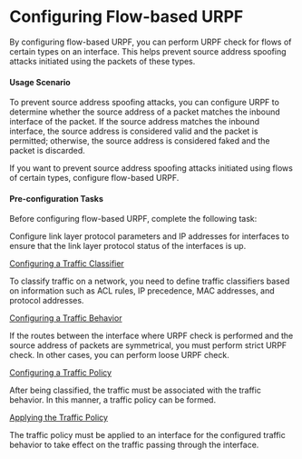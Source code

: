 Configuring Flow-based URPF
===========================

By configuring flow-based URPF, you can perform URPF check for flows of certain types on an interface. This helps prevent source address spoofing attacks initiated using the packets of these types.

#### Usage Scenario

To prevent source address spoofing attacks, you can configure URPF to determine whether the source address of a packet matches the inbound interface of the packet. If the source address matches the inbound interface, the source address is considered valid and the packet is permitted; otherwise, the source address is considered faked and the packet is discarded.

If you want to prevent source address spoofing attacks initiated using flows of certain types, configure flow-based URPF.


#### Pre-configuration Tasks

Before configuring flow-based URPF, complete the following task:

Configure link layer protocol parameters and IP addresses for interfaces to ensure that the link layer protocol status of the interfaces is up.


[Configuring a Traffic Classifier](../../../../software/nev8r10_vrpv8r16/user/ne/dc_ne_urpf_cfg_0006.html)

To classify traffic on a network, you need to define traffic classifiers based on information such as ACL rules, IP precedence, MAC addresses, and protocol addresses.

[Configuring a Traffic Behavior](../../../../software/nev8r10_vrpv8r16/user/ne/dc_ne_urpf_cfg_0007.html)

If the routes between the interface where URPF check is performed and the source address of packets are symmetrical, you must perform strict URPF check. In other cases, you can perform loose URPF check.

[Configuring a Traffic Policy](../../../../software/nev8r10_vrpv8r16/user/ne/dc_ne_urpf_cfg_0008.html)

After being classified, the traffic must be associated with the traffic behavior. In this manner, a traffic policy can be formed.

[Applying the Traffic Policy](../../../../software/nev8r10_vrpv8r16/user/ne/dc_ne_urpf_cfg_0009.html)

The traffic policy must be applied to an interface for the configured traffic behavior to take effect on the traffic passing through the interface.